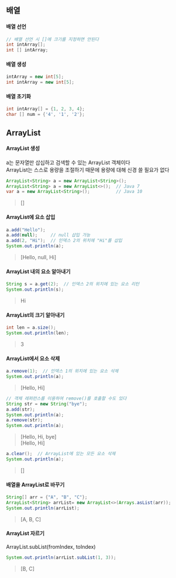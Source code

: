 ## 배열
#### 배열 선언
```java
// 배열 선언 시 []에 크기를 지정하면 안된다
int intArray[];
int [] intArray;
```
#### 배열 생성
```java
intArray = new int[5];
int intArray = new int[5];
```
#### 배열 초기화
```java
int intArray[] = {1, 2, 3, 4};
char [] num = {'4', '1', '2'};
```

## ArrayList
#### ArrayList 생성
a는 문자열만 삽십하고 검색할 수 있는 ArrayList 객체이다  
ArrayList는 스스로 용량을 조절하기 때문에 용량에 대해 신경 쓸 필요가 없다
```java
ArrayList<String> a = new ArrayList<String>();
ArrayList<String> a = new ArrayList<>();  // Java 7
var a = new ArrayList<String>();          // Java 10
```
> []  

#### ArrayList에 요소 삽입
```java
a.add("Hello");
a.add(null);     // null 삽입 가능
a.add(2, "Hi");  // 인덱스 2의 위치에 "Hi"를 삽입
System.out.println(a);
```
> [Hello, null, Hi]  

#### ArrayList 내의 요소 알아내기
```java
String s = a.get(2);  // 인덱스 2의 위치에 있는 요소 리턴
System.out.println(s);
```
> Hi  

#### ArrayList의 크기 알아내기
```java
int len = a.size();
System.out.println(len);
```
> 3  

#### ArrayList에서 요소 삭제
```java
a.remove(1);  // 인덱스 1의 위치에 있는 요소 삭제
System.out.println(a);
```
> [Hello, Hi]  

```java
// 객체 레퍼런스를 이용하여 remove()를 호출할 수도 있다
String str = new String("bye");
a.add(str);
System.out.println(a);
a.remove(str);
System.out.println(a);
```
> [Hello, Hi, bye]  
> [Hello, Hi]  

```java
a.clear();  // ArrayList에 있는 모든 요소 삭제
System.out.println(a);
```
> []  

#### 배열을 ArrayList로 바꾸기
```java
String[] arr = {"A", "B", "C"};
ArrayList<String> arrList= new ArrayList<>(Arrays.asList(arr));
System.out.println(arrList);
```
> [A, B, C]  

#### ArrayList 자르기
ArrayList.subList(fromIndex, toIndex)
```java
System.out.println(arrList.subList(1, 3));
```
> [B, C]  
